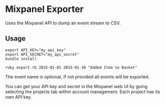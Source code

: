 # Mixpanel Exporter

Uses the Mixpanel API to dump an event stream to CSV.

## Usage

```
export API_KEY="my_api_key"
export API_SECRET="my_api_secret"
bundle install

ruby export.rb 2015-01-01 2015-01-30 "Added Item to Basket"
```

The event name is optional, if not provided all events will be exported.

You can get your API key and secret in the Mixpanel web UI by going selecting
the projects tab within account management. Each project has its own API key.
